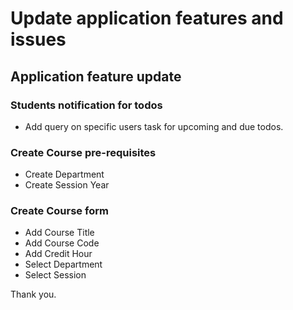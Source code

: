 # Update application features and issues

## Application feature update

### Students notification for todos

- Add query on specific users task for upcoming and due todos.

### Create Course pre-requisites

- Create Department
- Create Session Year

### Create Course form

- Add Course Title
- Add Course Code
- Add Credit Hour
- Select Department
- Select Session

Thank you.
